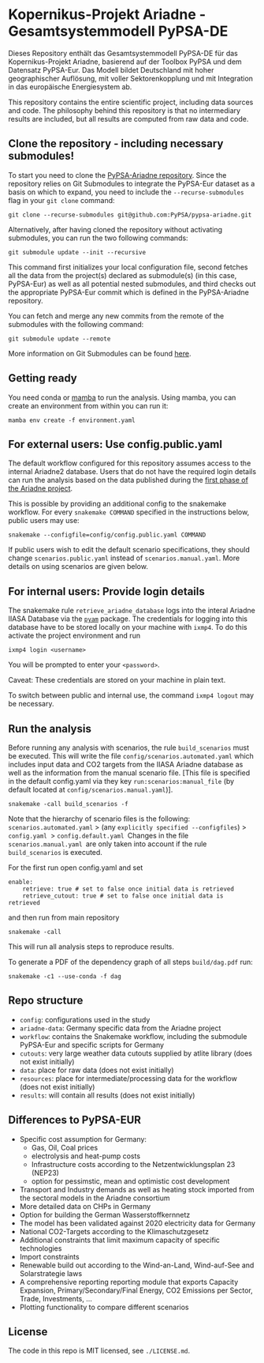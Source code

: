 # Kopernikus-Projekt Ariadne - Gesamtsystemmodell PyPSA-DE

Dieses Repository enthält das Gesamtsystemmodell PyPSA-DE für das Kopernikus-Projekt Ariadne, basierend auf der Toolbox PyPSA und dem Datensatz PyPSA-Eur. Das Modell bildet Deutschland mit hoher geographischer Auflösung, mit voller Sektorenkopplung und mit Integration in das europäische Energiesystem ab.

This repository contains the entire scientific project, including data sources and code. The philosophy behind this repository is that no intermediary results are included, but all results are computed from raw data and code.

## Clone the repository - including necessary submodules!

To start you need to clone the [PyPSA-Ariadne repository](https://github.com/PyPSA/pypsa-ariadne/). Since the repository relies on Git Submodules to integrate the PyPSA-Eur dataset as a basis on which to expand, you need to include the `--recurse-submodules` flag in your `git clone` command:

    git clone --recurse-submodules git@github.com:PyPSA/pypsa-ariadne.git

Alternatively, after having cloned the repository without activating submodules, you can run the two following commands:

    git submodule update --init --recursive

This command first initializes your local configuration file, second fetches all the data from the project(s) declared as submodule(s) (in this case, PyPSA-Eur) as well as all potential nested submodules, and third checks out the appropriate PyPSA-Eur commit which is defined in the PyPSA-Ariadne repository.

You can fetch and merge any new commits from the remote of the submodules with the following command:

    git submodule update --remote

More information on Git Submodules can be found [here](https://git-scm.com/book/en/v2/Git-Tools-Submodules).

## Getting ready

You need conda or [mamba](https://mamba.readthedocs.io/en/latest/) to run the analysis. Using mamba, you can create an environment from within you can run it:

    mamba env create -f environment.yaml

## For external users: Use config.public.yaml

The default workflow configured for this repository assumes access to the internal Ariadne2 database. Users that do not have the required login details can run the analysis based on the data published during the [first phase of the Ariadne project](https://data.ece.iiasa.ac.at/ariadne/).

This is possible by providing an additional config to the snakemake workflow. For every `snakemake COMMAND` specified in the instructions below, public users may use:

```
snakemake --configfile=config/config.public.yaml COMMAND
```

If public users wish to edit the default scenario specifications, they should change `scenarios.public.yaml` instead of `scenarios.manual.yaml`. More details on using scenarios are given below.

## For internal users: Provide login details

The snakemake rule `retrieve_ariadne_database` logs into the interal Ariadne IIASA Database via the [`pyam`](https://pyam-iamc.readthedocs.io/en/stable/tutorials/iiasa.html) package. The credentials for logging into this database have to be stored locally on your machine with `ixmp4`. To do this activate the project environment and run

```
ixmp4 login <username>
```

You will be prompted to enter your `<password>`.

Caveat: These credentials are stored on your machine in plain text.

To switch between public and internal use, the command `ixmp4 logout` may be necessary.

## Run the analysis

Before running any analysis with scenarios, the rule `build_scenarios` must be executed. This will write the file `config/scenarios.automated.yaml` which includes input data and CO2 targets from the IIASA Ariadne database as well as the information from the manual scenario file. [This file is specified in the default config.yaml via they key `run:scenarios:manual_file` (by default located at `config/scenarios.manual.yaml`)].

    snakemake -call build_scenarios -f

Note that the hierarchy of scenario files is the following: `scenarios.automated.yaml` > (any `explicitly specified --configfiles`) > `config.yaml `> `config.default.yaml `Changes in the file `scenarios.manual.yaml `are only taken into account if the rule `build_scenarios` is executed.

For the first run open config.yaml and set

    enable:
        retrieve: true # set to false once initial data is retrieved
        retrieve_cutout: true # set to false once initial data is retrieved

and then run from main repository

    snakemake -call

This will run all analysis steps to reproduce results.

To generate a PDF of the dependency graph of all steps `build/dag.pdf` run:

    snakemake -c1 --use-conda -f dag

## Repo structure

* `config`: configurations used in the study
* `ariadne-data`: Germany specific data from the Ariadne project
* `workflow`: contains the Snakemake workflow, including the submodule PyPSA-Eur and specific scripts for Germany
* `cutouts`: very large weather data cutouts supplied by atlite library (does not exist initially)
* `data`: place for raw data (does not exist initially)
* `resources`: place for intermediate/processing data for the workflow (does not exist initially)
* `results`: will contain all results (does not exist initially)

## Differences to PyPSA-EUR

- Specific cost assumption for Germany:
  - Gas, Oil, Coal prices
  - electrolysis and heat-pump costs
  - Infrastructure costs according to the Netzentwicklungsplan 23 (NEP23)
  - option for pessimstic, mean and optimistic cost development
- Transport and Industry demands as well as heating stock imported from the sectoral models in the Ariadne consortium
- More detailed data on CHPs in Germany
- Option for building the German Wasserstoffkernnetz
- The model has been validated against 2020 electricity data for Germany
- National CO2-Targets according to the Klimaschutzgesetz
- Additional constraints that limit maximum capacity of specific technologies
- Import constraints
- Renewable build out according to the Wind-an-Land, Wind-auf-See and Solarstrategie laws
- A comprehensive reporting reporting module that exports Capacity Expansion, Primary/Secondary/Final Energy, CO2 Emissions per Sector, Trade, Investments, ...
- Plotting functionality to compare different scenarios

## License

The code in this repo is MIT licensed, see `./LICENSE.md`.
